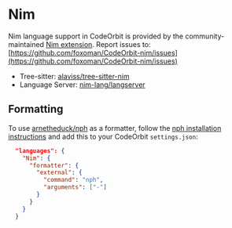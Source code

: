 ﻿# Nim

Nim language support in CodeOrbit is provided by the community-maintained [Nim extension](https://github.com/foxoman/CodeOrbit-nim).
Report issues to: [https://github.com/foxoman/CodeOrbit-nim/issues](https://github.com/foxoman/CodeOrbit-nim/issues)

- Tree-sitter: [alaviss/tree-sitter-nim](https://github.com/alaviss/tree-sitter-nim)
- Language Server: [nim-lang/langserver](https://github.com/nim-lang/langserver)

## Formatting

To use [arnetheduck/nph](https://github.com/arnetheduck/nph) as a formatter, follow the [nph installation instructions](https://github.com/arnetheduck/nph?tab=readme-ov-file#installation) and add this to your CodeOrbit `settings.json`:

```json
  "languages": {
    "Nim": {
      "formatter": {
        "external": {
          "command": "nph",
          "arguments": ["-"]
        }
      }
    }
  }
```
